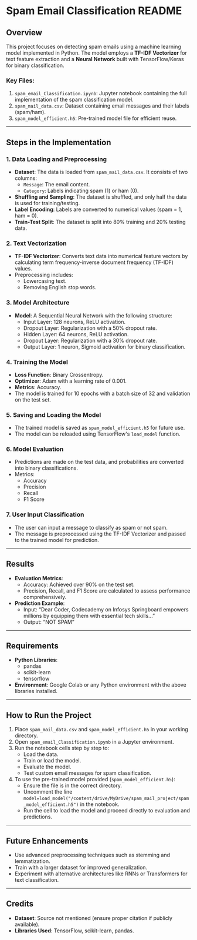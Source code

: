 # Spam Email Classification README

## Overview

This project focuses on detecting spam emails using a machine learning model implemented in Python. The model employs a **TF-IDF Vectorizer** for text feature extraction and a **Neural Network** built with TensorFlow/Keras for binary classification.

### Key Files:

1. `spam_email_Classification.ipynb`: Jupyter notebook containing the full implementation of the spam classification model.
2. `spam_mail_data.csv`: Dataset containing email messages and their labels (spam/ham).
3. `spam_model_efficient.h5`: Pre-trained model file for efficient reuse.

---

## Steps in the Implementation

### 1. **Data Loading and Preprocessing**

- **Dataset**: The data is loaded from `spam_mail_data.csv`. It consists of two columns:
  - `Message`: The email content.
  - `Category`: Labels indicating spam (1) or ham (0).
- **Shuffling and Sampling**: The dataset is shuffled, and only half the data is used for training/testing.
- **Label Encoding**: Labels are converted to numerical values (spam = 1, ham = 0).
- **Train-Test Split**: The dataset is split into 80% training and 20% testing data.

### 2. **Text Vectorization**

- **TF-IDF Vectorizer**: Converts text data into numerical feature vectors by calculating term frequency-inverse document frequency (TF-IDF) values.
- Preprocessing includes:
  - Lowercasing text.
  - Removing English stop words.

### 3. **Model Architecture**

- **Model**: A Sequential Neural Network with the following structure:
  - Input Layer: 128 neurons, ReLU activation.
  - Dropout Layer: Regularization with a 50% dropout rate.
  - Hidden Layer: 64 neurons, ReLU activation.
  - Dropout Layer: Regularization with a 30% dropout rate.
  - Output Layer: 1 neuron, Sigmoid activation for binary classification.

### 4. **Training the Model**

- **Loss Function**: Binary Crossentropy.
- **Optimizer**: Adam with a learning rate of 0.001.
- **Metrics**: Accuracy.
- The model is trained for 10 epochs with a batch size of 32 and validation on the test set.

### 5. **Saving and Loading the Model**

- The trained model is saved as `spam_model_efficient.h5` for future use.
- The model can be reloaded using TensorFlow's `load_model` function.

### 6. **Model Evaluation**

- Predictions are made on the test data, and probabilities are converted into binary classifications.
- Metrics:
  - Accuracy
  - Precision
  - Recall
  - F1 Score

### 7. **User Input Classification**

- The user can input a message to classify as spam or not spam.
- The message is preprocessed using the TF-IDF Vectorizer and passed to the trained model for prediction.

---

## Results

- **Evaluation Metrics**:
  - Accuracy: Achieved over 90% on the test set.
  - Precision, Recall, and F1 Score are calculated to assess performance comprehensively.
- **Prediction Example**:
  - Input: “Dear Coder, Codecademy on Infosys Springboard empowers millions by equipping them with essential tech skills...”
  - Output: “NOT SPAM”

---

## Requirements

- **Python Libraries**:
  - pandas
  - scikit-learn
  - tensorflow
- **Environment**: Google Colab or any Python environment with the above libraries installed.

---

## How to Run the Project

1. Place `spam_mail_data.csv` and `spam_model_efficient.h5` in your working directory.
2. Open `spam_email_Classification.ipynb` in a Jupyter environment.
3. Run the notebook cells step by step to:
   - Load the data.
   - Train or load the model.
   - Evaluate the model.
   - Test custom email messages for spam classification.
4. To use the pre-trained model provided (`spam_model_efficient.h5`):
   - Ensure the file is in the correct directory.
   - Uncomment the line `model=load_model("/content/drive/MyDrive/spam_mail_project/spam_model_efficient.h5")` in the notebook.
   - Run the cell to load the model and proceed directly to evaluation and predictions.

---

## Future Enhancements

- Use advanced preprocessing techniques such as stemming and lemmatization.
- Train with a larger dataset for improved generalization.
- Experiment with alternative architectures like RNNs or Transformers for text classification.

---

## Credits

- **Dataset**: Source not mentioned (ensure proper citation if publicly available).
- **Libraries Used**: TensorFlow, scikit-learn, pandas.

